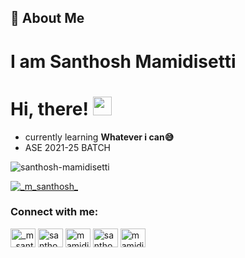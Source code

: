## 🚀 About Me 
# I am Santhosh Mamidisetti
# Hi, there! <img src="https://raw.githubusercontent.com/MartinHeinz/MartinHeinz/master/wave.gif" width="30px">

- currently learning **Whatever i can😅**
- ASE 2021-25 BATCH
<p align="left"> <img src="https://komarev.com/ghpvc/?username=santhosh-mamidisetti&label=Profile%20views&color=0e75b6&style=flat" alt="santhosh-mamidisetti" /> </p>

<p align="left"> <a href="https://twitter.com/_m_santhosh_" target="blank"><img src="https://img.shields.io/twitter/follow/_m_santhosh_?logo=twitter&style=for-the-badge" alt="_m_santhosh_" /></a> </p>
<h3 align="left">Connect with me:</h3>
<p align="left">
<a href="https://twitter.com/_m_santhosh_" target="blank"><img align="center" src="https://raw.githubusercontent.com/rahuldkjain/github-profile-readme-generator/master/src/images/icons/Social/twitter.svg" alt="_m_santhosh_" height="30" width="40" /></a>
<a href="https://linkedin.com/in/santhosh-mamidisetti" target="blank"><img align="center" src="https://raw.githubusercontent.com/rahuldkjain/github-profile-readme-generator/master/src/images/icons/Social/linked-in-alt.svg" alt="santhosh-mamidisetti" height="30" width="40" /></a>
<a href="https://fb.com/mamidisetti.santhosh" target="blank"><img align="center" src="https://raw.githubusercontent.com/rahuldkjain/github-profile-readme-generator/master/src/images/icons/Social/facebook.svg" alt="mamidisetti.santhosh" height="30" width="40" /></a>
<a href="https://instagram.com/santhosh_mamidisetti" target="blank"><img align="center" src="https://raw.githubusercontent.com/rahuldkjain/github-profile-readme-generator/master/src/images/icons/Social/instagram.svg" alt="santhosh_mamidisetti" height="30" width="40" /></a>
<a href="https://www.hackerrank.com/mamidisettisant1" target="blank"><img align="center" src="https://raw.githubusercontent.com/rahuldkjain/github-profile-readme-generator/master/src/images/icons/Social/hackerrank.svg" alt="mamidisettisant1" height="30" width="40" /></a>
</p>


